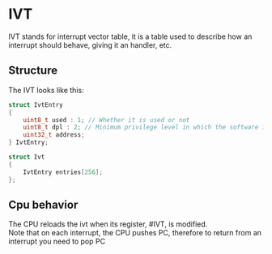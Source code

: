# IVT
IVT stands for interrupt vector table, it is a table used to describe how an interrupt should behave, giving it an handler, etc.

## Structure
The IVT looks like this:

```c
struct IvtEntry
{
    uint8_t used : 1; // Whether it is used or not
    uint8_t dpl : 2; // Minimum privilege level in which the software interrupt can be executed
    uint32_t address;
} IvtEntry;

struct Ivt
{
    IvtEntry entries[256];
};
```

## Cpu behavior
The CPU reloads the ivt when its register, #IVT, is modified.
</br>
Note that on each interrupt, the CPU pushes PC, therefore to return from an interrupt you need to pop PC

